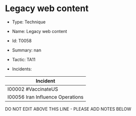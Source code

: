 # Legacy web content

* Type: Technique

* Name: Legacy web content

* Id: T0058

* Summary: nan

* Tactic: TA11

* Incidents:

| Incident |
| --------- |
| I00002 #VaccinateUS |
| I00056 Iran Influence Operations |

DO NOT EDIT ABOVE THIS LINE - PLEASE ADD NOTES BELOW